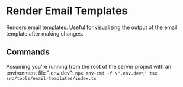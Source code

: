 # Render Email Templates

Renders email templates. Useful for visualizing the output of the email template after making changes.

## Commands

Assuming you're running from the root of the server project with an environment file ".env.dev":
`npx env-cmd -f \".env.dev\" tsx src/tools/email-templates/index.ts`
